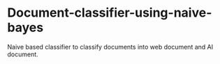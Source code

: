 # Document-classifier-using-naive-bayes

Naive based classifier to classify documents into web document and AI document.

